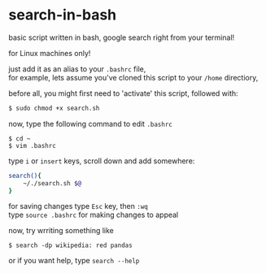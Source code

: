 # search-in-bash
basic script written in bash, google search right from your terminal!

for Linux machines only!

just add it as an alias to your ```.bashrc```  file,  
for example, lets assume you've cloned this script to your ```/home``` directiory,  

before all, you might first need to 'activate' this script, followed with: 
```bash
$ sudo chmod +x search.sh
```
now, type the following command to edit ```.bashrc```
```
$ cd ~
$ vim .bashrc
```
type ```i``` or ```insert``` keys, scroll down and add somewhere:
```bash
search(){  
    ~/./search.sh $@  
}
```
for saving changes type ```Esc``` key, then ```:wq```  
type ```source .bashrc``` for making changes to appeal

now, try wrriting something like
```
$ search -dp wikipedia: red pandas
```
or if you want help, type ```search --help```
